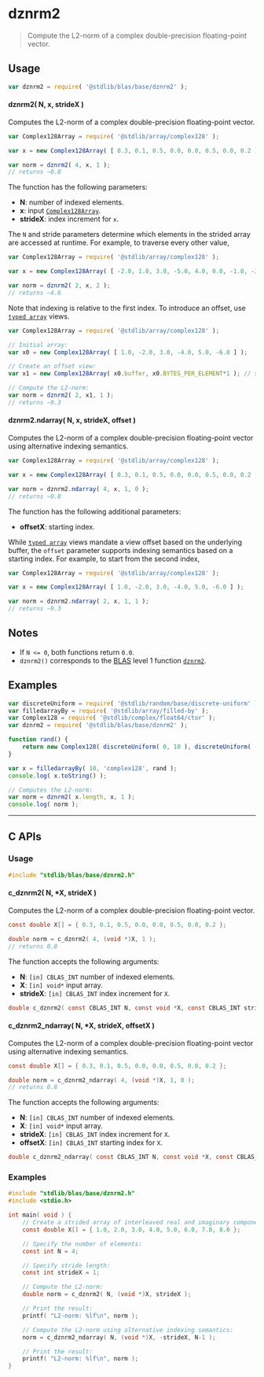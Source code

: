 <!--

@license Apache-2.0

Copyright (c) 2024 The Stdlib Authors.

Licensed under the Apache License, Version 2.0 (the "License");
you may not use this file except in compliance with the License.
You may obtain a copy of the License at

   http://www.apache.org/licenses/LICENSE-2.0

Unless required by applicable law or agreed to in writing, software
distributed under the License is distributed on an "AS IS" BASIS,
WITHOUT WARRANTIES OR CONDITIONS OF ANY KIND, either express or implied.
See the License for the specific language governing permissions and
limitations under the License.

-->

# dznrm2

> Compute the L2-norm of a complex double-precision floating-point vector.

<section class="usage">

## Usage

```javascript
var dznrm2 = require( '@stdlib/blas/base/dznrm2' );
```

#### dznrm2( N, x, strideX )

Computes the L2-norm of a complex double-precision floating-point vector.

```javascript
var Complex128Array = require( '@stdlib/array/complex128' );

var x = new Complex128Array( [ 0.3, 0.1, 0.5, 0.0, 0.0, 0.5, 0.0, 0.2 ] );

var norm = dznrm2( 4, x, 1 );
// returns ~0.8
```

The function has the following parameters:

-   **N**: number of indexed elements.
-   **x**: input [`Complex128Array`][@stdlib/array/complex128].
-   **strideX**: index increment for `x`.

The `N` and stride parameters determine which elements in the strided array are accessed at runtime. For example, to traverse every other value,

```javascript
var Complex128Array = require( '@stdlib/array/complex128' );

var x = new Complex128Array( [ -2.0, 1.0, 3.0, -5.0, 4.0, 0.0, -1.0, -3.0 ] );

var norm = dznrm2( 2, x, 2 );
// returns ~4.6
```

Note that indexing is relative to the first index. To introduce an offset, use [`typed array`][mdn-typed-array] views.

```javascript
var Complex128Array = require( '@stdlib/array/complex128' );

// Initial array:
var x0 = new Complex128Array( [ 1.0, -2.0, 3.0, -4.0, 5.0, -6.0 ] );

// Create an offset view:
var x1 = new Complex128Array( x0.buffer, x0.BYTES_PER_ELEMENT*1 ); // start at 2nd element

// Compute the L2-norm:
var norm = dznrm2( 2, x1, 1 );
// returns ~9.3
```

#### dznrm2.ndarray( N, x, strideX, offset )

Computes the L2-norm of a complex double-precision floating-point vector using alternative indexing semantics.

```javascript
var Complex128Array = require( '@stdlib/array/complex128' );

var x = new Complex128Array( [ 0.3, 0.1, 0.5, 0.0, 0.0, 0.5, 0.0, 0.2 ] );

var norm = dznrm2.ndarray( 4, x, 1, 0 );
// returns ~0.8
```

The function has the following additional parameters:

-   **offsetX**: starting index.

While [`typed array`][mdn-typed-array] views mandate a view offset based on the underlying buffer, the `offset` parameter supports indexing semantics based on a starting index. For example, to start from the second index,

```javascript
var Complex128Array = require( '@stdlib/array/complex128' );

var x = new Complex128Array( [ 1.0, -2.0, 3.0, -4.0, 5.0, -6.0 ] );

var norm = dznrm2.ndarray( 2, x, 1, 1 );
// returns ~9.3
```

</section>

<!-- /.usage -->

<section class="notes">

## Notes

-   If `N <= 0`, both functions return `0.0`.
-   `dznrm2()` corresponds to the [BLAS][blas] level 1 function [`dznrm2`][dznrm2].

</section>

<!-- /.notes -->

<section class="examples">

## Examples

<!-- eslint no-undef: "error" -->

```javascript
var discreteUniform = require( '@stdlib/random/base/discrete-uniform' );
var filledarrayBy = require( '@stdlib/array/filled-by' );
var Complex128 = require( '@stdlib/complex/float64/ctor' );
var dznrm2 = require( '@stdlib/blas/base/dznrm2' );

function rand() {
    return new Complex128( discreteUniform( 0, 10 ), discreteUniform( -5, 5 ) );
}

var x = filledarrayBy( 10, 'complex128', rand );
console.log( x.toString() );

// Computes the L2-norm:
var norm = dznrm2( x.length, x, 1 );
console.log( norm );
```

</section>

<!-- /.examples -->

<!-- C interface documentation. -->

* * *

<section class="c">

## C APIs

<!-- Section to include introductory text. Make sure to keep an empty line after the intro `section` element and another before the `/section` close. -->

<section class="intro">

</section>

<!-- /.intro -->

<!-- C usage documentation. -->

<section class="usage">

### Usage

```c
#include "stdlib/blas/base/dznrm2.h"
```

#### c_dznrm2( N, \*X, strideX )

Computes the L2-norm of a complex double-precision floating-point vector.

```c
const double X[] = { 0.3, 0.1, 0.5, 0.0, 0.0, 0.5, 0.0, 0.2 };

double norm = c_dznrm2( 4, (void *)X, 1 );
// returns 0.8
```

The function accepts the following arguments:

-   **N**: `[in] CBLAS_INT` number of indexed elements.
-   **X**: `[in] void*` input array.
-   **strideX**: `[in] CBLAS_INT` index increment for `X`.

```c
double c_dznrm2( const CBLAS_INT N, const void *X, const CBLAS_INT strideX );
```

#### c_dznrm2_ndarray( N, \*X, strideX, offsetX )

Computes the L2-norm of a complex double-precision floating-point vector using alternative indexing semantics.

```c
const double X[] = { 0.3, 0.1, 0.5, 0.0, 0.0, 0.5, 0.0, 0.2 };

double norm = c_dznrm2_ndarray( 4, (void *)X, 1, 0 );
// returns 0.8
```

The function accepts the following arguments:

-   **N**: `[in] CBLAS_INT` number of indexed elements.
-   **X**: `[in] void*` input array.
-   **strideX**: `[in] CBLAS_INT` index increment for `X`.
-   **offsetX**: `[in] CBLAS_INT` starting index for `X`.

```c
double c_dznrm2_ndarray( const CBLAS_INT N, const void *X, const CBLAS_INT strideX, const CBLAS_INT offsetX );
```

</section>

<!-- /.usage -->

<!-- C API usage notes. Make sure to keep an empty line after the `section` element and another before the `/section` close. -->

<section class="notes">

</section>

<!-- /.notes -->

<!-- C API usage examples. -->

<section class="examples">

### Examples

```c
#include "stdlib/blas/base/dznrm2.h"
#include <stdio.h>

int main( void ) {
    // Create a strided array of interleaved real and imaginary components:
    const double X[] = { 1.0, 2.0, 3.0, 4.0, 5.0, 6.0, 7.0, 8.0 };

    // Specify the number of elements:
    const int N = 4;

    // Specify stride length:
    const int strideX = 1;

    // Compute the L2-norm:
    double norm = c_dznrm2( N, (void *)X, strideX );

    // Print the result:
    printf( "L2-norm: %lf\n", norm );

    // Compute the L2-norm using alternative indexing semantics:
    norm = c_dznrm2_ndarray( N, (void *)X, -strideX, N-1 );

    // Print the result:
    printf( "L2-norm: %lf\n", norm );
}
```

</section>

<!-- /.examples -->

</section>

<!-- /.c -->

<!-- Section for related `stdlib` packages. Do not manually edit this section, as it is automatically populated. -->

<section class="related">

</section>

<!-- /.related -->

<!-- Section for all links. Make sure to keep an empty line after the `section` element and another before the `/section` close. -->

<section class="links">

[blas]: http://www.netlib.org/blas

[dznrm2]: https://netlib.org/lapack/explore-html//d1/d2a/group__nrm2_ga7f9f9febc6dc1836c9f5e7c1aa00b743.html

[@stdlib/array/complex128]: https://github.com/stdlib-js/stdlib/tree/develop/lib/node_modules/%40stdlib/array/complex128

[mdn-typed-array]: https://developer.mozilla.org/en-US/docs/Web/JavaScript/Reference/Global_Objects/TypedArray

</section>

<!-- /.links -->
